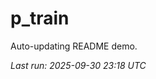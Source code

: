 # p_train

Auto-updating README demo.

<!--START_SECTION:status-->
_Last run: 2025-09-30 23:18 UTC_
<!--END_SECTION:status-->



















































































































































































































































































































































































































































































































































































































































































































































































































































































































































































